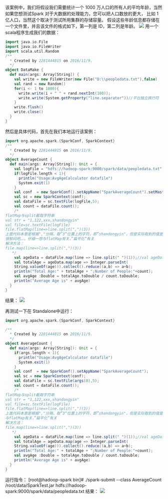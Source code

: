
  该案例中，我们将假设我们需要统计一个 1000 万人口的所有人的平均年龄，当然如果您想测试Spark 对于大数据的处理能力，您可以把人口数放的更大，
比如 1 亿人口，当然这个取决于测试所用集群的存储容量。
假设这些年龄信息都存储在一个文件里，并且该文件的格式如下，第一列是 ID，第二列是年龄。
![](https://github.com/woshidandan/hadoop-spark/blob/master/picture/age1.png)
用一个 scala程序生成我们的数据：

```scala
import java.io.File
import java.io.FileWriter
import scala.util.Random
/**
  * Created by 2281444815 on 2016/11/9.
  */
object DataMake {
  def main(args: Array[String]) {
    val write = new FileWriter(new File("D:\\peopledata.txt"),false)
    val rand = new Random()
    for(i <- 1 to 1000){
      write.write(i + " " + rand.nextInt(100));
      write.write(System.getProperty("line.separator"))//平台独立换行符
    }
    write.flush()
    write.close()
  }
}
```
然后是具体代码，首先在我们本地运行该案例：
```scala
import org.apache.spark.{SparkConf, SparkContext}
/**
  * Created by 2281444815 on 2016/11/9.
  */
object AverageCount {
  def main(args: Array[String]): Unit = {
    val logFile = "hdfs://hadoop-spark:9000/spark/data/peopledata.txt";
    if(logFile.length < 1){
      println("Usage:AvgAgeCalculator datafile")
      System.exit(1)
    }
    val conf  = new SparkConf().setAppName("SparkAverageCount").setMaster("local");
    val sc = new SparkContext(conf);
    val dataFile = sc.textFile(logFile,5);
    val count = dataFile.count();
    /*
flatMap与split截取字符串
val str = "1,122,xxx,shandongyin"
val file=sc.textFile(logFile)
file.flatMap(line=>line.split(",")(3))
上面代码本意是根据","分隔，取”3“位置上的字符，即”shandongyin"，但是实际取到的值是's'
很郁闷吧。。。仔细一想与flatMap有关，”扁平化“有关
解决方法：
file.map(line=>line.split(",")(3))
   */
    val ageData = dataFile.map(line => line.split(" ")(1));//val ageData = dataFile.map(line => line.split(" ")(1))
    val totalAge = ageData.map(age => Integer.parseInt(
    String.valueOf(age))).collect().reduce((a,b) => a+b);
    println("Total Age:" + totalAge + ";Number of People:"+count);
    val avgAge :Double = totalAge.toDouble / count.toDouble;
    println("Average Age is" + avgAge)
  }
}
```
结果：
![](https://github.com/woshidandan/hadoop-spark/blob/master/picture/age2.png)

再测试一下在 Standalone中运行：
```scala
import org.apache.spark.{SparkConf, SparkContext}

/**
  * Created by 2281444815 on 2016/11/9.
  */
object AverageCount {
  def main(args: Array[String]): Unit = {
    if(args.length < 1){
      println("Usage:AvgAgeCalculator datafile")
      System.exit(1)
    }
    val conf  = new SparkConf().setAppName("SparkAverageCount");
    val sc = new SparkContext(conf);
    val dataFile = sc.textFile(args(0),5);
    val count = dataFile.count();
    /*
flatMap与split截取字符串
val str = "1,122,xxx,shandongyin"
val file=sc.textFile(logFile)
file.flatMap(line=>line.split(",")(3))
上面代码本意是根据","分隔，取”3“位置上的字符，即”shandongyin"，但是实际取到的值是's'
与flatMap有关，”扁平化“有关
解决方法：
file.map(line=>line.split(",")(3))
   */
    val ageData = dataFile.map(line => line.split(" ")(1));//val ageData = dataFile.map(line => line.split(" ")(1))
    val totalAge = ageData.map(age => Integer.parseInt(
    String.valueOf(age))).collect().reduce((a,b) => a+b);
    println("Total Age:" + totalAge + ";Number of People:"+count);
    val avgAge :Double = totalAge.toDouble / count.toDouble;
    println("Average Age is" + avgAge)
  }
}
```
运行指令：
[root@hadoop-spark bin]# ./spark-submit --class AverageCount /root/data/SparkTest.jar hdfs://hadoop-spark:9000/spark/data/peopledata.txt
结果：
![](https://github.com/woshidandan/hadoop-spark/blob/master/picture/age3.png)

